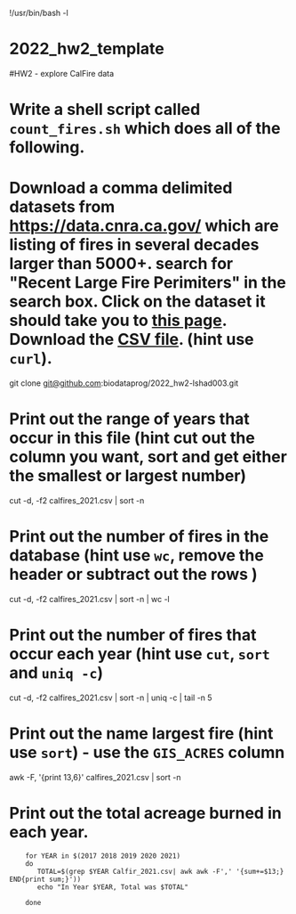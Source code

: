 !/usr/bin/bash -l
# 2022_hw2_template
#HW2 - explore CalFire data
# Write a shell script called `count_fires.sh` which does all of the following.
# Download a comma delimited datasets from https://data.cnra.ca.gov/  which are listing of fires in several decades larger than 5000+. search for "Recent Large Fire Perimiters" in the search box. Click on the dataset it should take you to [this page](https://data.cnra.ca.gov/dataset/recent-large-fire-perimeters-5000-acres1). Download the [CSV file](https://gis.data.cnra.ca.gov/datasets/CALFIRE-Forestry::recent-large-fire-perimeters-5000-acres.csv). (hint use `curl`).
git clone git@github.com:biodataprog/2022_hw2-lshad003.git

  # Print out the range of years that occur in this file (hint cut out the column you want, sort and get either the smallest or largest number)
cut -d, -f2 calfires_2021.csv | sort -n

  # Print out the number of fires in the database (hint use `wc`, remove the header or subtract out the rows )
cut -d, -f2 calfires_2021.csv | sort -n | wc -l

  # Print out the number of fires that occur each year (hint use `cut`, `sort` and `uniq -c`)
cut -d, -f2 calfires_2021.csv | sort -n | uniq -c | tail -n 5

  # Print out the name largest fire (hint use `sort`) - use the `GIS_ACRES` column
awk -F, '{print $13,$6}' calfires_2021.csv | sort -n

  # Print out the total acreage burned in each year.

        for YEAR in $(2017 2018 2019 2020 2021)
        do
           TOTAL=$(grep $YEAR Calfir_2021.csv| awk awk -F',' '{sum+=$13;} END{print sum;}'))
           echo "In Year $YEAR, Total was $TOTAL"

        done
